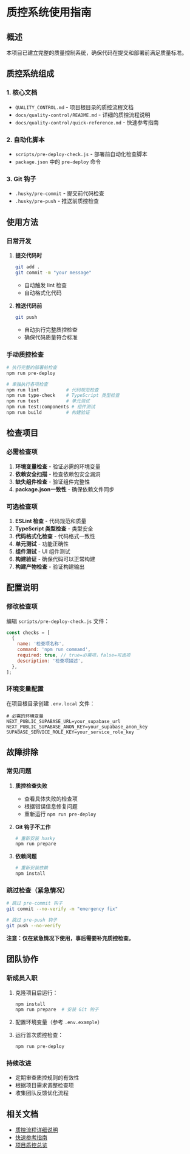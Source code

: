 # 质控系统使用指南

## 概述

本项目已建立完整的质量控制系统，确保代码在提交和部署前满足质量标准。

## 质控系统组成

### 1. 核心文档

- `QUALITY_CONTROL.md` - 项目根目录的质控流程文档
- `docs/quality-control/README.md` - 详细的质控流程说明
- `docs/quality-control/quick-reference.md` - 快速参考指南

### 2. 自动化脚本

- `scripts/pre-deploy-check.js` - 部署前自动化检查脚本
- `package.json` 中的 `pre-deploy` 命令

### 3. Git 钩子

- `.husky/pre-commit` - 提交前代码检查
- `.husky/pre-push` - 推送前质控检查

## 使用方法

### 日常开发

1. **提交代码时**

   ```bash
   git add .
   git commit -m "your message"
   ```

   - 自动触发 lint 检查
   - 自动格式化代码

2. **推送代码前**
   ```bash
   git push
   ```

   - 自动执行完整质控检查
   - 确保代码质量符合标准

### 手动质控检查

```bash
# 执行完整的部署前检查
npm run pre-deploy

# 单独执行各项检查
npm run lint          # 代码规范检查
npm run type-check    # TypeScript 类型检查
npm run test          # 单元测试
npm run test:components # 组件测试
npm run build         # 构建验证
```

## 检查项目

### 必需检查项

1. **环境变量检查** - 验证必需的环境变量
2. **依赖安全扫描** - 检查依赖包安全漏洞
3. **缺失组件检查** - 验证组件完整性
4. **package.json一致性** - 确保依赖文件同步

### 可选检查项

1. **ESLint 检查** - 代码规范和质量
2. **TypeScript 类型检查** - 类型安全
3. **代码格式化检查** - 代码格式一致性
4. **单元测试** - 功能正确性
5. **组件测试** - UI 组件测试
6. **构建验证** - 确保代码可以正常构建
7. **构建产物检查** - 验证构建输出

## 配置说明

### 修改检查项

编辑 `scripts/pre-deploy-check.js` 文件：

```javascript
const checks = [
  {
    name: '检查项名称',
    command: 'npm run command',
    required: true, // true=必需项，false=可选项
    description: '检查项描述',
  },
];
```

### 环境变量配置

在项目根目录创建 `.env.local` 文件：

```env
# 必需的环境变量
NEXT_PUBLIC_SUPABASE_URL=your_supabase_url
NEXT_PUBLIC_SUPABASE_ANON_KEY=your_supabase_anon_key
SUPABASE_SERVICE_ROLE_KEY=your_service_role_key
```

## 故障排除

### 常见问题

1. **质控检查失败**
   - 查看具体失败的检查项
   - 根据错误信息修复问题
   - 重新运行 `npm run pre-deploy`

2. **Git 钩子不工作**

   ```bash
   # 重新安装 husky
   npm run prepare
   ```

3. **依赖问题**
   ```bash
   # 重新安装依赖
   npm install
   ```

### 跳过检查（紧急情况）

```bash
# 跳过 pre-commit 钩子
git commit --no-verify -m "emergency fix"

# 跳过 pre-push 钩子
git push --no-verify
```

**注意：仅在紧急情况下使用，事后需要补充质控检查。**

## 团队协作

### 新成员入职

1. 克隆项目后运行：

   ```bash
   npm install
   npm run prepare  # 安装 Git 钩子
   ```

2. 配置环境变量（参考 `.env.example`）

3. 运行首次质控检查：
   ```bash
   npm run pre-deploy
   ```

### 持续改进

- 定期审查质控规则的有效性
- 根据项目需求调整检查项
- 收集团队反馈优化流程

## 相关文档

- [质控流程详细说明](./README.md)
- [快速参考指南](./quick-reference.md)
- [项目质控总览](../../QUALITY_CONTROL.md)
